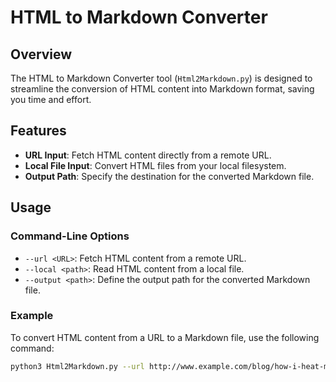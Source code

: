 # HTML to Markdown Converter

## Overview

The HTML to Markdown Converter tool (`Html2Markdown.py`) is designed to streamline the conversion of HTML content into Markdown format, saving you time and effort.

## Features

- **URL Input**: Fetch HTML content directly from a remote URL.
- **Local File Input**: Convert HTML files from your local filesystem.
- **Output Path**: Specify the destination for the converted Markdown file.

## Usage

### Command-Line Options

- `--url <URL>`: Fetch HTML content from a remote URL.
- `--local <path>`: Read HTML content from a local file.
- `--output <path>`: Define the output path for the converted Markdown file.

### Example

To convert HTML content from a URL to a Markdown file, use the following command:

```bash
python3 Html2Markdown.py --url http://www.example.com/blog/how-i-heat-myself --output README.md
